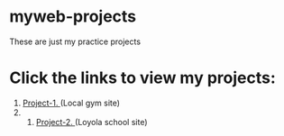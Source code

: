 # myweb-projects
These are just my practice projects
# Click the links to view my projects:
1. <a href="https://dhritimn.github.io/myweb-projects/project-1/"> Project-1. </a>(Local gym site)
2. 1. <a href="https://dhritimn.github.io/myweb-projects/project-2/dist/"> Project-2. </a>(Loyola school site)
